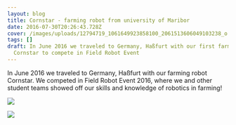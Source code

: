 ```yaml
---
layout: blog
title: Cornstar - farming robot from university of Maribor
date: 2016-07-30T20:26:43.728Z
cover: /images/uploads/12794719_1061649923858100_2061513606049103238_o.jpg
tags: []
draft: In June 2016 we traveled to Germany, Haßfurt with our first farming robot
  Cornstar to compete in Field Robot Event
---
```



In June 2016 we traveled to Germany, Haßfurt with our farming robot Cornstar. We competed in Field Robot Event 2016, where we and other student teams showed off our skills and knowledge of robotics in farming!

![](/images/uploads/13443142_10209303202922197_3340488115710496893_o.jpg)

![](/images/uploads/13442623_10209304529675365_9223145571278108073_o.jpg)

